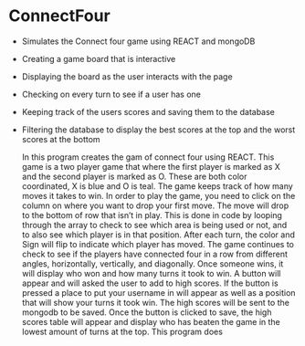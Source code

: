 # ConnectFour

- Simulates the Connect four game using REACT and mongoDB
- Creating a game board that is interactive
- Displaying the board as the user interacts with the page
- Checking on every turn to see if a user has one
- Keeping track of the users scores and saving them to the database
- Filtering the database to display the best scores at the top and the worst scores at the bottom


	In this program creates the gam of connect four using REACT. This game is a two player game that where the first player is marked as X and the second player is marked as O. These are both color coordinated, X is blue and O is teal. The game keeps track of how many moves it takes to win. In order to play the game, you need to click on the column on where you want to drop your first move. The move will drop to the bottom of row that isn’t in play. This is done in code by looping through the array to check to see which area is being used or not, and to also see which player is in that position. After each turn, the color and Sign will flip to indicate which player has moved. The game continues to check to see if the players have connected four in a row from different angles, horizontally, vertically, and diagonally. Once someone wins, it will display who won and how many turns it took to win. A button will appear and will asked the user to add to high scores. If the button is pressed a place to put your username in will appear as well as a position that will show your turns it took win. The high scores will be sent to the mongodb to be saved. Once the button is clicked to save, the high scores table will appear and display who has beaten the game in the lowest amount of turns at the top.
	This program does




